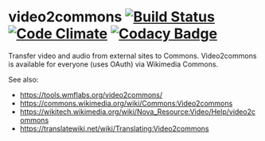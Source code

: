 # video2commons [![Build Status](https://travis-ci.org/Toollabs/video2commons.svg?branch=master)](https://travis-ci.org/Toollabs/video2commons) [![Code Climate](https://codeclimate.com/github/Toollabs/video2commons/badges/gpa.svg)](https://codeclimate.com/github/Toollabs/video2commons) [![Codacy Badge](https://api.codacy.com/project/badge/Grade/470759f4921641c09bda911bbb8569a6)](https://www.codacy.com/app/zhuyifei1999/video2commons?utm_source=github.com&amp;utm_medium=referral&amp;utm_content=Toollabs/video2commons&amp;utm_campaign=Badge_Grade)

Transfer video and audio from external sites to Commons. Video2commons is available for everyone (uses OAuth) via Wikimedia Commons.

See also:
* https://tools.wmflabs.org/video2commons/
* https://commons.wikimedia.org/wiki/Commons:Video2commons
* https://wikitech.wikimedia.org/wiki/Nova_Resource:Video/Help/video2commons
* https://translatewiki.net/wiki/Translating:Video2commons
